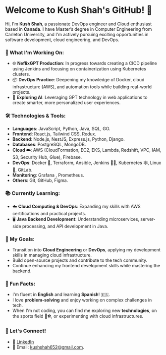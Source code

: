 # Welcome to Kush Shah's GitHub! 👋

Hi, I'm **Kush Shah**, a passionate DevOps engineer and Cloud enthusiast based in **Canada**. I have Master’s degree in Computer Engineering from Carleton University, and I'm actively pursuing exciting opportunities in software development, cloud engineering, and DevOps.

### 🚀 What I'm Working On:
- 🌐 **NeflixGPT Production**: In progress towards creating a CICD pipeline using Jenkins and focusing on containerization using Kubernetes clusters.
- 📦 **DevOps Practice**: Deepening my knowledge of Docker, cloud infrastructure (AWS), and automation tools while building real-world projects.
- 🤖 **Exploring AI**: Leveraging GPT technology in web applications to create smarter, more personalized user experiences.

### 🛠️ Technologies & Tools:
- **Languages**: JavaScript, Python, Java, SQL, GO.
- **Frontend**: React.js, Tailwind CSS, Redux.
- **Backend**: Node.js, NestJS, Express.js, Python, Django.
- **Databases**: PostgreSQL, MongoDB.
- **Cloud ☁️**: AWS (CloudFormation, EC2, EKS, Lambda, Redshift, VPC, IAM, S3, Security Hub, Glue), Firebase.
- **DevOps**: Docker 🐬, Terraform, Ansible, Jenkins 👨‍💼, Kubernetes 🕸, Linux 🐧, GitLab.
- **Monitoring**: Grafana , Prometheus.
- **Others**: Git, GitHub, Figma.

### 📚 Currently Learning:
- ☁️ **Cloud Computing & DevOps**: Expanding my skills with AWS certifications and practical projects.
- 🖥️ **Java Backend Development**: Understanding microservices, server-side processing, and API development in Java.

### 🎯 My Goals:
- Transition into **Cloud Engineering** or **DevOps**, applying my development skills in managing cloud infrastructure.
- Build open-source projects and contribute to the tech community.
- Continue enhancing my frontend development skills while mastering the backend.

### 🌟 Fun Facts:
- I'm fluent in **English** and learning **Spanish**! 🇪🇸.
- I love **problem-solving** and enjoy working on complex challenges in tech.
- When I'm not coding, you can find me exploring new **technologies**, on the sports field 🏏⚽, or experimenting with cloud infrastructures.

### 🔗 Let's Connect!
- 💼 [LinkedIn](https://www.linkedin.com/in/kush-shah-2170701a9/)
- 📧 Email: kushshah652@gmail.com.
